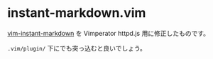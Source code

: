 instant-markdown.vim
====================

[vim-instant-markdown] を Vimperator httpd.js 用に修正したものです。

`.vim/plugin/` 下にでも突っ込むと良いでしょう。

[vim-instant-markdown]: https://github.com/suan/vim-instant-markdown

